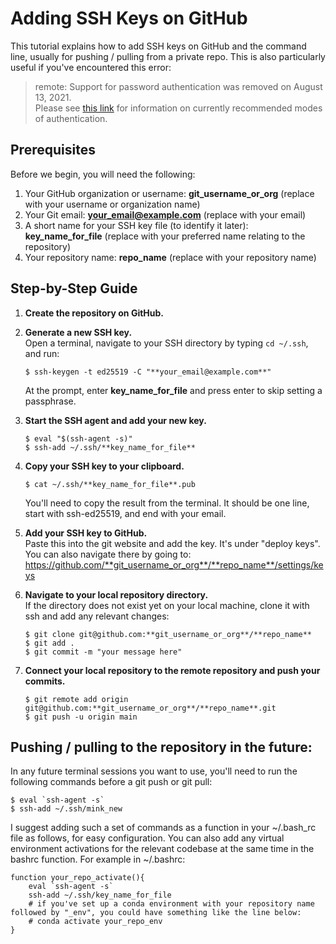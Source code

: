 # Adding SSH Keys on GitHub

This tutorial explains how to add SSH keys on GitHub and the command line, usually for pushing / pulling from a private repo. This is also particularly useful if you've encountered this error:

> remote: Support for password authentication was removed on August 13, 2021.  
> Please see [this link](https://docs.github.com/en/get-started/getting-started-with-git/about-remote-repositories#cloning-with-https-urls) for information on currently recommended modes of authentication.

## Prerequisites
Before we begin, you will need the following:

1. Your GitHub organization or username: **git_username_or_org** (replace with your username or organization name)
2. Your Git email: **your_email@example.com** (replace with your email)
3. A short name for your SSH key file (to identify it later): **key_name_for_file** (replace with your preferred name relating to the repository)
4. Your repository name: **repo_name** (replace with your repository name)

## Step-by-Step Guide

1. **Create the repository on GitHub.**

2. **Generate a new SSH key.**  
   Open a terminal, navigate to your SSH directory by typing `cd ~/.ssh`, and run:  
   ```
   $ ssh-keygen -t ed25519 -C "**your_email@example.com**"
   ```
   At the prompt, enter **key_name_for_file** and press enter to skip setting a passphrase.

3. **Start the SSH agent and add your new key.**
   ```
   $ eval "$(ssh-agent -s)"
   $ ssh-add ~/.ssh/**key_name_for_file**
   ```

4. **Copy your SSH key to your clipboard.**  
   ```
   $ cat ~/.ssh/**key_name_for_file**.pub
   ```
   You'll need to copy the result from the terminal. It should be one line, start with ssh-ed25519, and end with your email.
   
5. **Add your SSH key to GitHub.**  
   Paste this into the git website and add the key. It's under "deploy keys". You can also navigate there by going to:
   https://github.com/**git_username_or_org**/**repo_name**/settings/keys

6. **Navigate to your local repository directory.**  
   If the directory does not exist yet on your local machine, clone it with ssh and add any relevant changes:

   ```
   $ git clone git@github.com:**git_username_or_org**/**repo_name**
   $ git add .
   $ git commit -m "your message here"
   ```

7. **Connect your local repository to the remote repository and push your commits.**
   ```
   $ git remote add origin git@github.com:**git_username_or_org**/**repo_name**.git
   $ git push -u origin main
   ```


## Pushing / pulling to the repository in the future:
In any future terminal sessions you want to use, you'll need to run the following commands before a git push or git pull:

```
$ eval `ssh-agent -s`
$ ssh-add ~/.ssh/mink_new
```
I suggest adding such a set of commands as a function in your ~/.bash_rc file as follows, for easy configuration. You can also add any virtual environment activations for the relevant codebase at the same time in the bashrc function. For example in ~/.bashrc:
```
function your_repo_activate(){
    eval `ssh-agent -s`
    ssh-add ~/.ssh/key_name_for_file
    # if you've set up a conda environment with your repository name followed by "_env", you could have something like the line below:
    # conda activate your_repo_env
}
```


 
